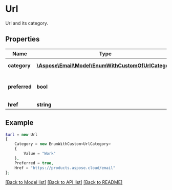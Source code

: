 # Url

Url and its category.

## Properties
Name | Type | Description | Notes
---- | ---- | ----------- | -----
**category** | [**\Aspose\Email\Model\EnumWithCustomOfUrlCategory**](EnumWithCustomOfUrlCategory.md) | Url category. | [optional] 
**preferred** | **bool** | Defines whether url is preferred. | 
**href** | **string** | URL. | [optional] 



## Example
```php
$url = new Url
{
    Category = new EnumWithCustom<UrlCategory>
    {
        Value = "Work"
    },
    Preferred = true,
    Href = "https://products.aspose.cloud/email"
};
```


[[Back to Model list]](README.md#documentation-for-models) [[Back to API list]](README.md#documentation-for-api-endpoints) [[Back to README]](README.md)

